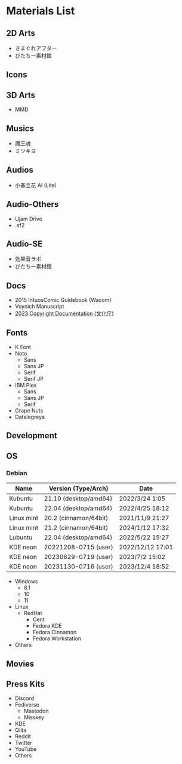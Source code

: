 # Materials List

## 2D Arts

- きまぐれアフター
- びたちー素材館

## Icons

## 3D Arts

- MMD

## Musics

- 魔王魂
- ミツキヨ

## Audios

- 小春立花 AI (Lite)

## Audio-Others

- Ujam Drive
- .sf2

## Audio-SE

- 効果音ラボ
- びたちー素材館

## Docs

- 2015 IntuosComic Guidebook (Wacom)
- Voynich Manuscript
- [2023 Copyright Documentation (文化庁)](./docs/copyright-text_japan-gov-bunka.sh)

## Fonts

- K Font
- Noto
  - Sans
  - Sans JP
  - Serif
  - Serif JP
- IBM Plex
  - Sans
  - Sans JP
  - Serif
- Grape Nuts
- Datalegreya

## Development

<!-- Add GitHub Repositories -->

## OS

### Debian

| Name | Version (Type/Arch) | Date |
| -- | -- | -- |
| Kubuntu | 21.10 (desktop/amd64) | 2022/3/24 1:05 |
| Kubuntu | 22.04 (desktop/amd64) | 2022/4/25 18:12 |
| Linux mint | 20.2 (cinnamon/64bit) | 2021/11/9 21:27 |
| Linux mint | 21.2 (cinnamon/64bit) | 2024/1/12 17:32 |
| Lubuntu | 22.04 (desktop/amd64) | 2022/5/22 15:27 |
| KDE neon | 20221208-0715 (user) | 2022/12/12 17:01 |
| KDE neon | 20230629-0719 (user) | 2023/7/2 15:02 |
| KDE neon | 20231130-0716 (user) | 2023/12/4 18:52 |

- Windows
  - 8.1
  - 10
  - 11
- Linux
  - RedHat
    - Cent
    - Fedora KDE
    - Fedora Cinnamon
    - Fedora Workstation
- Others
  
## Movies

## Press Kits

- Discord
- Fediverse
  - Mastodon
  - Misskey
- KDE
- Qiita
- Reddit
- Twitter
- YouTube
- Others
